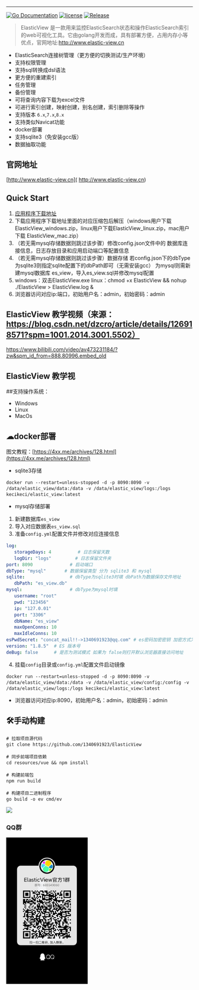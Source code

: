 -----------
[![Go Documentation](http://img.shields.io/badge/go-documentation-blue.svg?style=flat-square)](https://godoc.org/github.com/1340691923/ElasticView)
[![license](https://img.shields.io/github/license/mashape/apistatus.svg?maxAge=2592000)](https://github.com/1340691923/ElasticView/blob/main/LICENSE)
[![Release](https://img.shields.io/github/release/1340691923/ElasticView.svg?label=Release)](https://gitee.com/cynthia520/elastic-view/releases)

> ElasticView
> 是一款用来监控ElasticSearch状态和操作ElasticSearch索引的web可视化工具。它由golang开发而成，具有部署方便，占用内存小等优点，官网地址:http://www.elastic-view.cn

* ElasticSearch连接树管理（更方便的切换测试/生产环境）
* 支持权限管理
* 支持sql转换成dsl语法
* 更方便的重建索引
* 任务管理
* 备份管理
* 可将查询内容下载为excel文件
* 可进行索引创建，映射创建，别名创建，索引删除等操作
* 支持版本 `6.x`,`7.x`,`8.x`
* 支持类似Navicat功能
* docker部署
* 支持sqlite3（免安装gcc版）
* 数据抽取功能

## 官网地址

[http://www.elastic-view.cn]( http://www.elastic-view.cn)

## Quick Start

1. [应用程序下载地址]( https://gitee.com/cynthia520/elastic-view/releases/)
2. 下载应用程序下载地址里面的对应压缩包后解压（windows用户下载ElasticView_windows.zip，linux用户下载ElasticView_linux.zip，mac用户下载
   ElasticView_mac.zip）
3. （若无需mysql存储数据则跳过该步骤）修改config.json文件中的 数据库连接信息，日志存放目录和应用启动端口等配置信息
4. （若无需mysql存储数据则跳过该步骤）数据存储 若config.json下的dbType为sqlite3则指定sqlite配置下的dbPath即可（无需安装gcc）
   为mysql则需新建mysql数据库 es_view，导入es_view.sql并修改mysql配置
5. windows：双击ElasticView.exe linux：chmod +x ElasticView && nohup ./ElasticView > ElasticView.log &
6. 浏览器访问对应ip:端口，初始用户名：admin，初始密码：admin

## ElasticView 教学视频（来源：https://blog.csdn.net/dzcro/article/details/126918571?spm=1001.2014.3001.5502）

https://www.bilibili.com/video/av473231184/?zw&spm_id_from=888.80996.embed_old

## ElasticView 教学视

##支持操作系统：

- Windows
- Linux
- MacOs

<!-- ## 手动编译
 1. `git clone git@github.com:1340691923/ElasticView.git`
 2. `cd vue && cnpm install (安装前端依赖)`
 3. `执行static/build 下的vue_build.bat （打前端正式包）`
 4. `执行static/build 下的win_build.bat(linux则为linux_build.bat)  (编译二进制可执行程序)`
  -->

## ☁docker部署

图文教程：[https://4xx.me/archives/128.html](https://4xx.me/archives/128.html)

- sqlite3存储

```shell
docker run --restart=unless-stopped -d -p 8090:8090 -v /data/elastic_view/data:/data -v /data/elastic_view/logs:/logs kecikeci/elastic_view:latest
```

- mysql存储部署

1. 新建数据库`es_view`
2. 导入对应数据表`es_view.sql`
3. 准备`config.yml`配置文件并修改对应连接信息

```yaml
log:
   storageDays: 4          # 日志保留天数
   logDir: "logs"         # 日志保留文件夹
port: 8090              # 启动端口
dbType: "mysql"       # 数据保留类型 分为 sqlite3 和 mysql
sqlite:                 # dbType为sqlite3时填 dbPath为数据保存文件地址
   dbPath: "es_view.db"
mysql:                  # dbType为mysql时填
   username: "root"
   pwd: "123456"
   ip: "127.0.01"
   port: "3306"
   dbName: "es_view"
   maxOpenConns: 10
   maxIdleConns: 10
esPwdSecret: "concat_mail!!->1340691923@qq.com" # es密码加密密钥 加密方式为 AES
version: "1.8.5"  # ES 版本号
deBug: false      # 是否为测试模式 如果为 false则打开默认浏览器直接访问地址
```

4. 挂载`config`目录或`config.yml`配置文件启动镜像

```shell
docker run --restart=unless-stopped -d -p 8090:8090 -v /data/elastic_view/data:/data -v /data/elastic_view/config:/config -v /data/elastic_view/logs:/logs kecikeci/elastic_view:latest
```

- 浏览器访问对应ip:8090，初始用户名：admin，初始密码：admin

## 🛠️手动构建

```shell
# 拉取项目源代码
git clone https://github.com/1340691923/ElasticView

# 同步前端项目依赖
cd resources/vue && npm install

# 构建前端包
npm run build

# 构建项目二进制程序
go build -o ev cmd/ev
```

<img src="http://cdn.ycvod.net/img/wx2.jpg" style="width: 220px"> 

### QQ群

<img src="https://raw.githubusercontent.com/1340691923/ElasticView/main/resources/show_img/qq_group.jpg" style="width: 220px">
